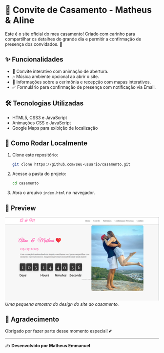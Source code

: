 # 💍 Convite de Casamento - Matheus & Aline

Este é o site oficial do meu casamento! Criado com carinho para compartilhar os detalhes do grande dia e permitir a confirmação de presença dos convidados. 🎉

## ✨ Funcionalidades

- 📜 Convite interativo com animação de abertura.
- 🎶 Música ambiente opcional ao abrir o site.
- 📍 Informações sobre a cerimônia e recepção com mapas interativos.
- ✅ Formulário para confirmação de presença com notificação via Email.

## 🛠️ Tecnologias Utilizadas

- HTML5, CSS3 e JavaScript
- Animações CSS e JavaScript
- Google Maps para exibição de localização

## 🚀 Como Rodar Localmente

1. Clone este repositório:
   ```sh
   git clone https://github.com/seu-usuario/casamento.git
   ```
2. Acesse a pasta do projeto:
   ```sh
   cd casamento
   ```
3. Abra o arquivo `index.html` no navegador.

## 📸 Preview

![Prévia do site](./IMG/Captura%20de%20tela%202025-03-24%20024931.png)  
*Uma pequena amostra do design do site do casamento.*

## 🎉 Agradecimento
Obrigado por fazer parte desse momento especial! 💕

---
✍️ **Desenvolvido por Matheus Emmanuel**

